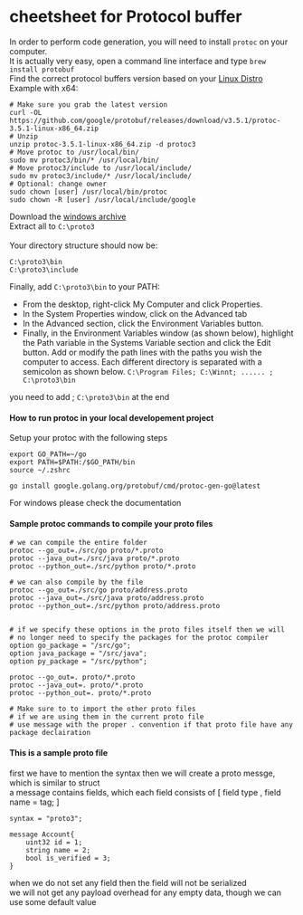 # cheetsheet for Protocol buffer

In order to perform code generation, you will need to install `protoc`  on your computer.</br>
It is actually very easy, open a command line interface and type `brew install protobuf` </br>
Find the correct protocol buffers version based on your [Linux Distro](https://github.com/google/protobuf/releases) </br>
Example with x64: </br>
```
# Make sure you grab the latest version
curl -OL https://github.com/google/protobuf/releases/download/v3.5.1/protoc-3.5.1-linux-x86_64.zip
# Unzip
unzip protoc-3.5.1-linux-x86_64.zip -d protoc3
# Move protoc to /usr/local/bin/
sudo mv protoc3/bin/* /usr/local/bin/
# Move protoc3/include to /usr/local/include/
sudo mv protoc3/include/* /usr/local/include/
# Optional: change owner
sudo chown [user] /usr/local/bin/protoc
sudo chown -R [user] /usr/local/include/google
```

Download the [windows archive](https://github.com/google/protobuf/releases) </br>
Extract all to `C:\proto3` </br>  
Your directory structure should now be: </br>
```
C:\proto3\bin 
C:\proto3\include 
```
Finally, add `C:\proto3\bin` to your PATH:
- From the desktop, right-click My Computer and click Properties.
- In the System Properties window, click on the Advanced tab
- In the Advanced section, click the Environment Variables button.
- Finally, in the Environment Variables window (as shown below), highlight the Path variable in the Systems Variable section and click the Edit button. Add or modify the path lines with the paths you wish the computer to access. Each different directory is separated with a semicolon as shown below.  `C:\Program Files; C:\Winnt; ...... ; C:\proto3\bin`

you need to add ; `C:\proto3\bin`  at the end </br>

#### How to run protoc in your local developement project
Setup your protoc with the following steps
```
export GO_PATH=~/go
export PATH=$PATH:/$GO_PATH/bin
source ~/.zshrc

go install google.golang.org/protobuf/cmd/protoc-gen-go@latest
```
For windows please check the documentation


#### Sample protoc commands to compile your proto files
```
# we can compile the entire folder
protoc --go_out=./src/go proto/*.proto
protoc --java_out=./src/java proto/*.proto
protoc --python_out=./src/python proto/*.proto

# we can also compile by the file
protoc --go_out=./src/go proto/address.proto
protoc --java_out=./src/java proto/address.proto
protoc --python_out=./src/python proto/address.proto


# if we specify these options in the proto files itself then we will
# no longer need to specify the packages for the protoc compiler
option go_package = "/src/go";
option java_package = "/src/java";
option py_package = "/src/python";

protoc --go_out=. proto/*.proto
protoc --java_out=. proto/*.proto
protoc --python_out=. proto/*.proto

# Make sure to to import the other proto files
# if we are using them in the current proto file
# use message with the proper . convention if that proto file have any package declairation
```



#### This is a sample proto file
first we have to mention the syntax then we will create a proto messge, which is similar to struct </br>
a message contains fields, which each field consists of [ field type , field name = tag; ] </br>
```
syntax = "proto3";

message Account{
    uint32 id = 1;
    string name = 2;
    bool is_verified = 3;
}
```

when we do not set any field then the field will not be serialized </br>
we will not get any payload overhead for any empty data, though we can use some default value </br>